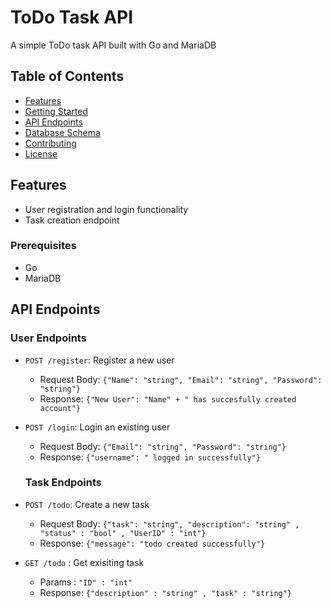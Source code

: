 # ToDo Task API

A simple ToDo task API built with Go and MariaDB

## Table of Contents

* [Features](#features)
* [Getting Started](#getting-started)
* [API Endpoints](#api-endpoints)
* [Database Schema](#database-schema)
* [Contributing](#contributing)
* [License](#license)

## Features

* User registration and login functionality
* Task creation endpoint

### Prerequisites

* Go
* MariaDB 

## API Endpoints

### User Endpoints

* `POST /register`: Register a new user
	+ Request Body: `{"Name": "string", "Email": "string", "Password": "string"}`
	+ Response: `{"New User": "Name" + " has succesfully created account"}`
* `POST /login`: Login an existing user
	+ Request Body: `{"Email": "string", "Password": "string"}`
	+ Response: `{"username": " logged in successfully"}`

    ### Task Endpoints

* `POST /todo`: Create a new task
	+ Request Body: `{"task": "string", "description": "string" , "status" : "bool" , "UserID" : "int"}`
	+ Response: `{"message": "todo created successfully"}`
* `GET /todo` : Get exisiting task
    + Params : `"ID" : "int"`
    + Response: `{"description" : "string" , "task" : "string"}`
